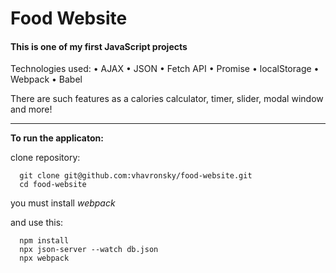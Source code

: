 # Food Website

#### This is one of my first JavaScript projects

Technologies used: • AJAX • JSON • Fetch API • Promise • localStorage • Webpack • Babel

There are such features as a calories calculator, timer, slider, modal window and more!

*** 

**To run the applicaton:**

clone repository:

```
  git clone git@github.com:vhavronsky/food-website.git
  cd food-website
```

you must install _webpack_

and use this:

```
  npm install
  npx json-server --watch db.json
  npx webpack
```

